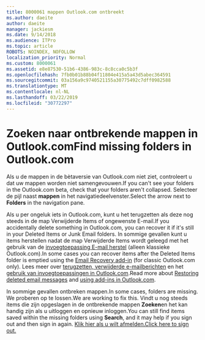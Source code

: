```yaml
---
title: 8000061 mappen Outlook.com ontbreekt
ms.author: daeite
author: daeite
manager: jackiesm
ms.date: 9/14/2018
ms.audience: ITPro
ms.topic: article
ROBOTS: NOINDEX, NOFOLLOW
localization_priority: Normal
ms.custom: 8000061
ms.assetid: e8e87530-51b6-4386-983c-8c8cca0c5b3f
ms.openlocfilehash: 7fb0b01b88b04f11804e415a5a43d5abec364591
ms.sourcegitcommit: 03a156a9c9740521155a30775492c7dff0982588
ms.translationtype: MT
ms.contentlocale: nl-NL
ms.lasthandoff: 03/22/2019
ms.locfileid: "30772297"
---
```

# <a name="find-missing-folders-in-outlookcom"></a><span data-ttu-id="bc9c3-102">Zoeken naar ontbrekende mappen in Outlook.com</span><span class="sxs-lookup"><span data-stu-id="bc9c3-102">Find missing folders in Outlook.com</span></span>

<span data-ttu-id="bc9c3-103">Als u de mappen in de bètaversie van Outlook.com niet ziet, controleert u dat uw mappen worden niet samengevouwen.</span><span class="sxs-lookup"><span data-stu-id="bc9c3-103">If you can't see your folders in the Outlook.com beta, check that your folders aren't collapsed.</span></span> <span data-ttu-id="bc9c3-104">Selecteer de pijl naast **mappen** in het navigatiedeelvenster.</span><span class="sxs-lookup"><span data-stu-id="bc9c3-104">Select the arrow next to **Folders** in the navigation pane.</span></span> 
  
<span data-ttu-id="bc9c3-105">Als u per ongeluk iets in Outlook.com, kunt u het terugzetten als deze nog steeds in de map Verwijderde Items of ongewenste E-mail.</span><span class="sxs-lookup"><span data-stu-id="bc9c3-105">If you accidentally delete something in Outlook.com, you can recover it if it's still in your Deleted Items or Junk Email folders.</span></span> <span data-ttu-id="bc9c3-106">In sommige gevallen kunt u items herstellen nadat de map Verwijderde Items wordt geleegd met het gebruik van de [invoegtoepassing E-mail herstel](https://appsource.microsoft.com/product/office/WA104380447) (alleen klassieke Outlook.com).</span><span class="sxs-lookup"><span data-stu-id="bc9c3-106">In some cases you can recover items after the Deleted Items folder is emptied using the [Email Recovery add-in](https://appsource.microsoft.com/product/office/WA104380447) (for classic Outlook.com only).</span></span> <span data-ttu-id="bc9c3-107">Lees meer over [terugzetten, verwijderde e-mailberichten](https://support.office.com/article/cf06ab1b-ae0b-418c-a4d9-4e895f83ed50) en het [gebruik van invoegtoepassingen in Outlook.com](https://support.office.com/article/a5672109-e4f3-4119-abea-72323e9653cf).</span><span class="sxs-lookup"><span data-stu-id="bc9c3-107">Read more about [Restoring deleted email messages](https://support.office.com/article/cf06ab1b-ae0b-418c-a4d9-4e895f83ed50) and [using add-ins in Outlook.com](https://support.office.com/article/a5672109-e4f3-4119-abea-72323e9653cf).</span></span>
  
<span data-ttu-id="bc9c3-108">In sommige gevallen ontbreken mappen.</span><span class="sxs-lookup"><span data-stu-id="bc9c3-108">In some cases, folders are missing.</span></span> <span data-ttu-id="bc9c3-109">We proberen op te lossen.</span><span class="sxs-lookup"><span data-stu-id="bc9c3-109">We are working to fix this.</span></span> <span data-ttu-id="bc9c3-110">Vindt u nog steeds items die zijn opgeslagen in de ontbrekende mappen **Zoeken**en het kan handig zijn als u uitloggen en opnieuw inloggen.</span><span class="sxs-lookup"><span data-stu-id="bc9c3-110">You can still find items saved within the missing folders using **Search**, and it may help if you sign out and then sign in again.</span></span> [<span data-ttu-id="bc9c3-111">Klik hier als u wilt afmelden.</span><span class="sxs-lookup"><span data-stu-id="bc9c3-111">Click here to sign out.</span></span>](https://login.live.com/logout.srf)
  

